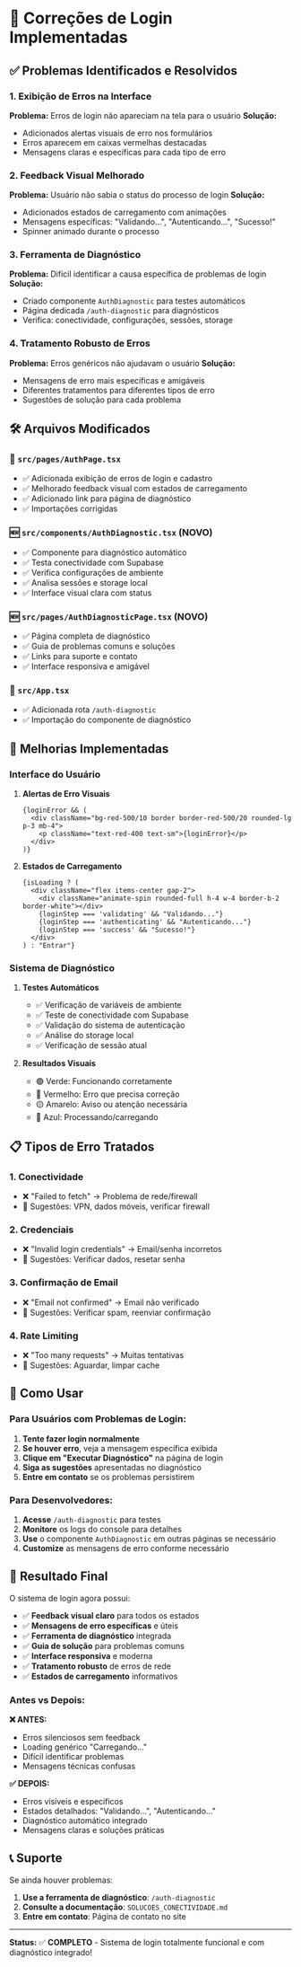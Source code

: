 # 🔐 Correções de Login Implementadas

## ✅ Problemas Identificados e Resolvidos

### 1. **Exibição de Erros na Interface**
**Problema:** Erros de login não apareciam na tela para o usuário
**Solução:** 
- Adicionados alertas visuais de erro nos formulários
- Erros aparecem em caixas vermelhas destacadas
- Mensagens claras e específicas para cada tipo de erro

### 2. **Feedback Visual Melhorado**
**Problema:** Usuário não sabia o status do processo de login
**Solução:**
- Adicionados estados de carregamento com animações
- Mensagens específicas: "Validando...", "Autenticando...", "Sucesso!"
- Spinner animado durante o processo

### 3. **Ferramenta de Diagnóstico**
**Problema:** Difícil identificar a causa específica de problemas de login
**Solução:**
- Criado componente `AuthDiagnostic` para testes automáticos
- Página dedicada `/auth-diagnostic` para diagnósticos
- Verifica: conectividade, configurações, sessões, storage

### 4. **Tratamento Robusto de Erros**
**Problema:** Erros genéricos não ajudavam o usuário
**Solução:**
- Mensagens de erro mais específicas e amigáveis
- Diferentes tratamentos para diferentes tipos de erro
- Sugestões de solução para cada problema

## 🛠️ Arquivos Modificados

### 📄 `src/pages/AuthPage.tsx`
- ✅ Adicionada exibição de erros de login e cadastro
- ✅ Melhorado feedback visual com estados de carregamento
- ✅ Adicionado link para página de diagnóstico
- ✅ Importações corrigidas

### 🆕 `src/components/AuthDiagnostic.tsx` (NOVO)
- ✅ Componente para diagnóstico automático
- ✅ Testa conectividade com Supabase
- ✅ Verifica configurações de ambiente
- ✅ Analisa sessões e storage local
- ✅ Interface visual clara com status

### 🆕 `src/pages/AuthDiagnosticPage.tsx` (NOVO)
- ✅ Página completa de diagnóstico
- ✅ Guia de problemas comuns e soluções
- ✅ Links para suporte e contato
- ✅ Interface responsiva e amigável

### 📄 `src/App.tsx`
- ✅ Adicionada rota `/auth-diagnostic`
- ✅ Importação do componente de diagnóstico

## 🎯 Melhorias Implementadas

### Interface do Usuário
1. **Alertas de Erro Visuais**
   ```tsx
   {loginError && (
     <div className="bg-red-500/10 border border-red-500/20 rounded-lg p-3 mb-4">
       <p className="text-red-400 text-sm">{loginError}</p>
     </div>
   )}
   ```

2. **Estados de Carregamento**
   ```tsx
   {isLoading ? (
     <div className="flex items-center gap-2">
       <div className="animate-spin rounded-full h-4 w-4 border-b-2 border-white"></div>
       {loginStep === 'validating' && "Validando..."}
       {loginStep === 'authenticating' && "Autenticando..."}
       {loginStep === 'success' && "Sucesso!"}
     </div>
   ) : "Entrar"}
   ```

### Sistema de Diagnóstico
1. **Testes Automáticos**
   - ✅ Verificação de variáveis de ambiente
   - ✅ Teste de conectividade com Supabase
   - ✅ Validação do sistema de autenticação
   - ✅ Análise do storage local
   - ✅ Verificação de sessão atual

2. **Resultados Visuais**
   - 🟢 Verde: Funcionando corretamente
   - 🔴 Vermelho: Erro que precisa correção
   - 🟡 Amarelo: Aviso ou atenção necessária
   - 🔵 Azul: Processando/carregando

## 📋 Tipos de Erro Tratados

### 1. **Conectividade**
- ❌ "Failed to fetch" → Problema de rede/firewall
- 🔧 Sugestões: VPN, dados móveis, verificar firewall

### 2. **Credenciais**
- ❌ "Invalid login credentials" → Email/senha incorretos
- 🔧 Sugestões: Verificar dados, resetar senha

### 3. **Confirmação de Email**
- ❌ "Email not confirmed" → Email não verificado
- 🔧 Sugestões: Verificar spam, reenviar confirmação

### 4. **Rate Limiting**
- ❌ "Too many requests" → Muitas tentativas
- 🔧 Sugestões: Aguardar, limpar cache

## 🚀 Como Usar

### Para Usuários com Problemas de Login:
1. **Tente fazer login normalmente**
2. **Se houver erro**, veja a mensagem específica exibida
3. **Clique em "Executar Diagnóstico"** na página de login
4. **Siga as sugestões** apresentadas no diagnóstico
5. **Entre em contato** se os problemas persistirem

### Para Desenvolvedores:
1. **Acesse** `/auth-diagnostic` para testes
2. **Monitore** os logs do console para detalhes
3. **Use** o componente `AuthDiagnostic` em outras páginas se necessário
4. **Customize** as mensagens de erro conforme necessário

## 🎉 Resultado Final

O sistema de login agora possui:

- ✅ **Feedback visual claro** para todos os estados
- ✅ **Mensagens de erro específicas** e úteis
- ✅ **Ferramenta de diagnóstico** integrada
- ✅ **Guia de solução** para problemas comuns
- ✅ **Interface responsiva** e moderna
- ✅ **Tratamento robusto** de erros de rede
- ✅ **Estados de carregamento** informativos

### Antes vs Depois:

**❌ ANTES:**
- Erros silenciosos sem feedback
- Loading genérico "Carregando..."
- Difícil identificar problemas
- Mensagens técnicas confusas

**✅ DEPOIS:**
- Erros visíveis e específicos
- Estados detalhados: "Validando...", "Autenticando..."
- Diagnóstico automático integrado
- Mensagens claras e soluções práticas

## 📞 Suporte

Se ainda houver problemas:
1. **Use a ferramenta de diagnóstico**: `/auth-diagnostic`
2. **Consulte a documentação**: `SOLUCOES_CONECTIVIDADE.md`
3. **Entre em contato**: Página de contato no site

---

**Status:** ✅ **COMPLETO** - Sistema de login totalmente funcional e com diagnóstico integrado!
